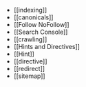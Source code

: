 - [[indexing]]
- [[canonicals]]
- [[Follow NoFollow]]
- [[Search Console]]
- [[crawling]]
- [[Hints and Directives]]
- [[Hint]]
- [[directive]]
- [[redirect]]
- [[sitemap]]